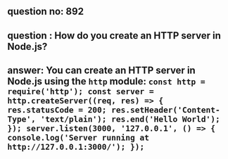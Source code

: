 
      
## question no: 892

## question : How do you create an HTTP server in Node.js?

## answer: You can create an HTTP server in Node.js using the `http` module: `const http = require('http'); const server = http.createServer((req, res) => { res.statusCode = 200; res.setHeader('Content-Type', 'text/plain'); res.end('Hello World'); }); server.listen(3000, '127.0.0.1', () => { console.log('Server running at http://127.0.0.1:3000/'); });`
      